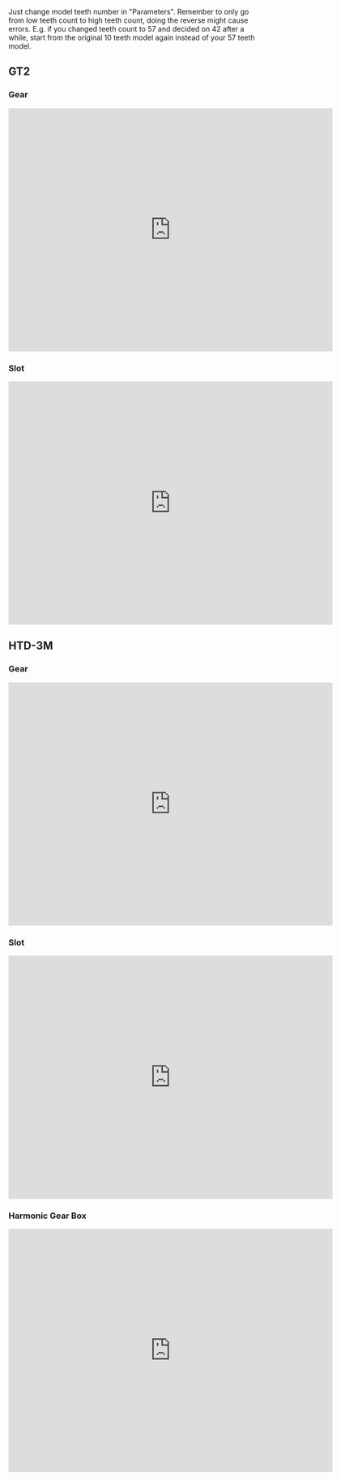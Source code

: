 Just change model teeth number in "Parameters". Remember to only go from low teeth count to high teeth count, doing the reverse might cause errors. E.g. if you changed teeth count to 57 and decided on 42 after a while, start from the original 10 teeth model again instead of your 57 teeth model.

## GT2
### Gear
<iframe src="https://myhub.autodesk360.com/ue2d5e1af/shares/public/SH9285eQTcf875d3c539cbddf2a140d28f53?mode=embed" width="640" height="480" allowfullscreen="true" webkitallowfullscreen="true" mozallowfullscreen="true"  frameborder="0"></iframe>

### Slot
<iframe src="https://myhub.autodesk360.com/ue2d5e1af/shares/public/SH9285eQTcf875d3c5398778eaac7112b15d?mode=embed" width="640" height="480" allowfullscreen="true" webkitallowfullscreen="true" mozallowfullscreen="true"  frameborder="0"></iframe>

## HTD-3M

### Gear
<iframe src="https://myhub.autodesk360.com/ue2d5e1af/shares/public/SH9285eQTcf875d3c539c9223bb7d1cfaf38?mode=embed" width="640" height="480" allowfullscreen="true" webkitallowfullscreen="true" mozallowfullscreen="true"  frameborder="0"></iframe>

### Slot
<iframe src="https://myhub.autodesk360.com/ue2d5e1af/shares/public/SH9285eQTcf875d3c539486b372ae90fef8e?mode=embed" width="640" height="480" allowfullscreen="true" webkitallowfullscreen="true" mozallowfullscreen="true"  frameborder="0"></iframe>

### Harmonic Gear Box

<iframe src="https://myhub.autodesk360.com/ue2d5e1af/shares/public/SH9285eQTcf875d3c539df81a1f536793d7c?mode=embed" width="640" height="480" allowfullscreen="true" webkitallowfullscreen="true" mozallowfullscreen="true"  frameborder="0"></iframe>